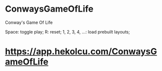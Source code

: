 # ConwaysGameOfLife
 Conway's Game Of Life
 
 Space: toggle play;
 R: reset;
 1, 2, 3, 4, ...: load prebuilt layouts;
 
# https://app.hekolcu.com/ConwaysGameOfLife
